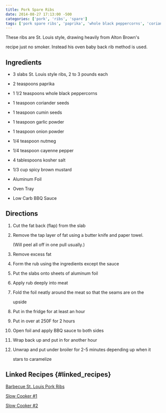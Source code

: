 ```yaml
---
title: Pork Spare Ribs
date: 2014-08-27 17:13:00 -500
categories: ['pork', 'ribs', 'spare']
tags: ['pork spare ribs', 'paprika', 'whole black peppercorns', 'coriander seeds', 'cumin seeds', 'garlic powder', 'onion powder', 'nutmeg', 'cayenne pepper', 'kosher salt', 'spicy brown mustard', 'aluminum foil', 'oven tray', 'low carb BBQ sauce', 'cut', 'remove', 'form', 'put', 'apply', 'fold', 'refrigerate', 'bake', 'open', 'wrap', 'broiler']
---
```


These ribs are St. Louis style, drawing heavily from Alton Brown\'s

recipe just no smoker. Instead his oven baby back rib method is used.



## Ingredients



-   3 slabs St. Louis style ribs, 2 to 3 pounds each

-   2 teaspoons paprika

-   1 1/2 teaspoons whole black peppercorns

-   1 teaspoon coriander seeds

-   1 teaspoon cumin seeds

-   1 teaspoon garlic powder

-   1 teaspoon onion powder

-   1/4 teaspoon nutmeg

-   1/4 teaspoon cayenne pepper

-   4 tablespoons kosher salt

-   1/3 cup spicy brown mustard

-   Aluminum Foil

-   Oven Tray

-   Low Carb BBQ Sauce


## Directions



1.  Cut the fat back (flap) from the slab

2.  Remove the tap layer of fat using a butter knife and paper towel.

    (Will peel all off in one pull usually.)

3.  Remove excess fat

4.  Form the rub using the ingredients except the sauce

5.  Put the slabs onto sheets of aluminum foil

6.  Apply rub deeply into meat

7.  Fold the foil neatly around the meat so that the seams are on the

    upside

8.  Put in the fridge for at least an hour

9.  Put in over at 250F for 2 hours

10. Open foil and apply BBQ sauce to both sides

11. Wrap back up and put in for another hour

12. Unwrap and put under broiler for 2-5 minutes depending up when it

    stars to caramelize



## Linked Recipes {#linked_recipes}



[Barbecue St. Louis Pork Ribs](http://www.foodnetwork.com/recipes/alton-brown/barbecue-st-louis-pork-ribs-recipe2.html)

[Slow Cooker \#1](http://www.djfoodie.com/Pork-Ribs)



[Slow Cooker \#2](http://blahblahblahketo.com/post/76169393384/slow-cooker-spare-ribs-with-low-carb-spicy-barbecue)

